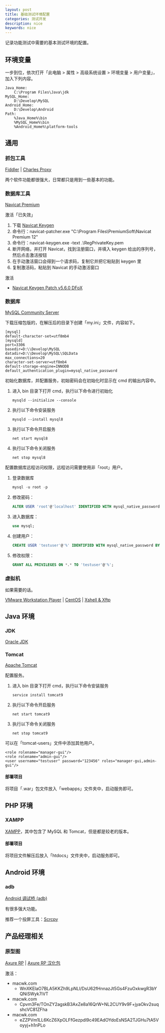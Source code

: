 ```yaml
---
layout: post
title: 基础测试环境配置
categories: 测试开发
description: nice
keywords: nice
---
```


记录功能测试中需要的基本测试环境的配置。

## 环境变量

一步到位，依次打开「此电脑 > 属性 > 高级系统设置 > 环境变量 > 用户变量」，加入下列内容。

```
Java_Home:
	C:\Program Files\Java\jdk
MySQL_Home:
	D:\Develop\MySQL
Android_Home:
	D:\Develop\Android
Path:
	%Java_Home%\bin
	%MySQL_Home%\bin
	%Android_Home%\platform-tools
```

## 通用

### 抓包工具

[Fiddler](https://www.telerik.com/fiddler) | 
[Charles Proxy](https://www.charlesproxy.com)

两个软件功能都很强大，日常都只是用到一些基本的功能。

### 数据库工具

[Navicat Premium](https://www.navicat.com.cn/products/)

激活「已失效」

1. 下载 [Navicat Keygen](https://github.com/DoubleLabyrinth/navicat-keygen/releases/)
2. 命令行：navicat-patcher.exe "C:\Program Files\PremiumSoft\Navicat Premium 12"
3. 命令行：navicat-keygen.exe -text .\RegPrivateKey.pem
4. 断开网络，并打开 Navicat，找到注册窗口，并填入 keygen 给出的序列号，然后点击激活按钮
5. 在手动激活窗口会得到一个请求码，复制它并把它粘贴到 keygen 里
6. 复制激活码，粘贴到 Navicat 的手动激活窗口

激活

- [Navicat Keygen Patch v5.6.0 DFoX]()

### 数据库

[MySQL Community Server](https://dev.mysql.com/downloads/mysql/)

下载压缩包版的，在解压后的目录下创建「my.ini」文件，内容如下。

```
[mysql]
default-character-set=utf8mb4
[mysqld]
port=3306
basedir=D:\\Develop\MySQL
datadir=D:\\Develop\MySQL\SQLData
max_connections=20
character-set-server=utf8mb4
default-storage-engine=INNODB
default_authentication_plugin=mysql_native_password
```

初始化数据库，并配置服务，初始密码会在初始化时显示在 cmd 的输出内容中。

1. 进入 bin 目录下打开 cmd，执行以下命令进行初始化

    ``` shell
    mysqld --initialize --console
    ```

2. 执行以下命令安装服务

    ``` shell
    mysqld --install mysql8
    ```

3. 执行以下命令开启服务

    ``` shell
    net start mysql8
    ```

4. 执行以下命令关闭服务

    ``` shell
    net stop mysql8
    ```

配置数据库远程访问权限，远程访问需要使用非「root」用户。

1. 登录数据库

    ``` sql
    mysql -u root -p
    ```

2. 修改密码：

    ``` sql
    ALTER USER 'root'@'localhost' IDENTIFIED WITH mysql_native_password BY '123456';
    ```

3. 进入数据库：

    ``` sql
    use mysql;
    ```

4. 创建用户：

    ``` sql
    CREATE USER 'testuser'@'%' IDENTIFIED WITH mysql_native_password BY '123456';
    ```

5. 修改权限：

    ``` sql
    GRANT ALL PRIVILEGES ON *.* TO 'testuser'@'%';
    ```

### 虚拟机

如果需要的话。

[VMware Workstation Player](https://www.vmware.com/cn/products/workstation-player.html) | 
[CentOS](https://mirrors.aliyun.com/centos/) | 
[Xshell & Xftp](https://www.netsarang.com/zh/free-for-home-school/)

## Java 环境

### JDK

[Oracle JDK](https://www.oracle.com/java/technologies/javase-downloads.html)

### Tomcat

[Apache Tomcat](http://tomcat.apache.org)

配置服务。

1. 进入 bin 目录下打开 cmd，执行以下命令安装服务

    ``` shell
    service install tomcat9
    ```

2. 执行以下命令开启服务

    ``` shell
    net start tomcat9
    ```

3. 执行以下命令关闭服务

    ``` shell
    net stop tomcat9
    ```

可以在「tomcat-users」文件中添加其他用户。

```
<role rolename="manager-gui"/> 
<role rolename="admin-gui"/> 
<user username="testuser" password="123456" roles="manager-gui,admin-gui"/>
```

#### 部署项目

将项目「.war」包文件放入「webapps」文件夹中，启动服务即可。

## PHP 环境

### XAMPP

[XAMPP](https://www.apachefriends.org/zh_cn/index.html)，其中包含了 MySQL 和 Tomcat，但是都是较老的版本。

#### 部署项目

将项目文件解压后放入「htdocs」文件夹中，启动服务即可。

## Android 环境

### adb

[Android 调试桥 (adb)](https://developer.android.com/studio/command-line/adb)

有很多强大功能。

推荐一个投屏工具：[Scrcpy](https://github.com/Genymobile/scrcpy)

## 产品经理相关

### 原型图

[Axure RP](https://www.axure.com/download) | 
[Axure RP 汉化包](http://www.chanpinban.com/downloads/)

激活：

- macwk.com
    * WnXKElaO7BLA5KKZh9LpNLl/DsU62fHnnazJt5Gs4FzuOxkwgR3bYQNiSWyk7iVT
- macwk.com
    * Cpvm3Fe/TOnZY2agskB3AxZe8a16QrW+NL2CUY9v9F+jyaOkv2suqshcVC81ZFha
- macwk.com
    * eZZPVm1LL6KcZ6XpOLFfGezpdl9c49EAdOYdoEsNSA2TJGHu7tA5Voyyj+h1nPLo
